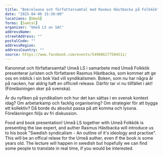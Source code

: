 ```yaml
---
title: "Bokrelease och författarsamtal med Rasmus Hästbacka på Folkkök"
date: "2025-04-06 15:30:00"
locations: [Umeå]
forms: [Samtal]
organizer: "Umeå LS av SAC"
addressName: 
streetAddress: ""
postalCode: ""
addressRegion:
addressCountry: ""
source: https://www.facebook.com/events/549606177584511/
---
```

Kanonmat och författarsamtal! Umeå LS i samarbete med Umeå Folkkök presenterar juristen och författaren Rasmus Hästbacka, som kommer att ge oss en inblick i sin bok Vad vill syndikalismen. Boken, som nu har några år på nacken, har aldrig haft en officiell release. Därför tar vi nu tillfället i akt! (Föreläsningen sker på svenska).

Är du nyfiken på syndikalism och hur det kan sättas i en svensk kontext idag? Om arbetarkamp och facklig organisering? Om strategier för att bygga ett kollektiv? Då borde du absolut passa på att komma och lyssna.
Föreläsningen följs av fri diskussion.

Food and book presentation! Umeå LS together with Umeå Folkkök is presenting the law expert,  and auther Rasmus Hästbacka will introduce us to his book "Swedish syndicalism - An outline of it's ideology and practise". This will be an offical relase for the Umeå auther, even if the book is some years old.
The lecture will happen in swedish but hopefully we can find some people to translate in real time, if you would be interested.
 

